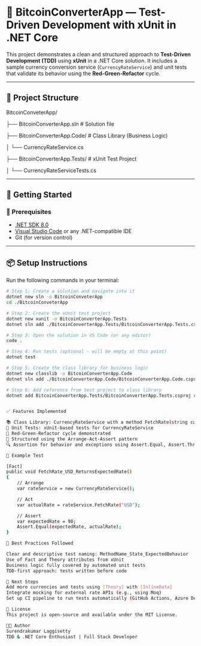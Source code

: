 # 🧪 BitcoinConverterApp — Test-Driven Development with xUnit in .NET Core

This project demonstrates a clean and structured approach to **Test-Driven Development (TDD)** using **xUnit** in a .NET Core solution. It includes a sample currency conversion service (`CurrencyRateService`) and unit tests that validate its behavior using the **Red-Green-Refactor** cycle.

---

## 📁 Project Structure

BitcoinConveterApp/

├── BitcoinConverterApp.sln # Solution file

├── BitcoinConverterApp.Code/ # Class Library (Business Logic)

│ └── CurrencyRateService.cs

├── BitcoinConverterApp.Tests/ # xUnit Test Project

│ └── CurrencyRateServiceTests.cs


---

## 🚀 Getting Started

### 🔧 Prerequisites
- [.NET SDK 8.0](https://dotnet.microsoft.com/en-us/download)
- [Visual Studio Code](https://code.visualstudio.com/) or any .NET-compatible IDE
- Git (for version control)

---

## 📦 Setup Instructions

Run the following commands in your terminal:

```bash
# Step 1: Create a solution and navigate into it
dotnet new sln -o BitcoinConveterApp
cd ./BitcoinConveterApp

# Step 2: Create the xUnit test project
dotnet new xunit -o BitcoinConverterApp.Tests
dotnet sln add ./BitcoinConverterApp.Tests/BitcoinConverterApp.Tests.csproj

# Step 3: Open the solution in VS Code (or any editor)
code .

# Step 4: Run tests (optional - will be empty at this point)
dotnet test

# Step 5: Create the class library for business logic
dotnet new classlib -o BitcoinConverterApp.Code
dotnet sln add ./BitcoinConverterApp.Code/BitcoinConverterApp.Code.csproj

# Step 6: Add reference from test project to class library
dotnet add BitcoinConverterApp.Tests/BitcoinConverterApp.Tests.csproj reference BitcoinConverterApp.Code/BitcoinConverterApp.Code.csproj


✅ Features Implemented

📚 Class Library: CurrencyRateService with a method FetchRate(string currencyCode)
🧪 Unit Tests: xUnit-based tests for CurrencyRateService
🎯 Red-Green-Refactor cycle demonstrated
🧱 Structured using the Arrange-Act-Assert pattern
🔍 Assertion for behavior and exceptions using Assert.Equal, Assert.Throws

🧪 Example Test

[Fact]
public void FetchRate_USD_ReturnsExpectedRate()
{
    // Arrange
    var rateService = new CurrencyRateService();

    // Act
    var actualRate = rateService.FetchRate("USD");

    // Assert
    var expectedRate = 98;
    Assert.Equal(expectedRate, actualRate);
}

🧠 Best Practices Followed

Clear and descriptive test naming: MethodName_State_ExpectedBehavior
Use of Fact and Theory attributes from xUnit
Business logic fully covered by automated unit tests
TDD-first approach: tests written before code

📌 Next Steps
Add more currencies and tests using [Theory] with [InlineData]
Integrate mocking for external rate APIs (e.g., using Moq)
Set up CI pipeline to run tests automatically (GitHub Actions, Azure DevOps)

📝 License
This project is open-source and available under the MIT License.

👨‍💻 Author
Surendrakumar Laggisetty
TDD & .NET Core Enthusiast | Full Stack Developer
